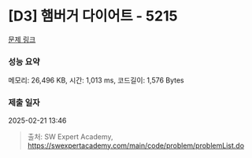 # [D3] 햄버거 다이어트 - 5215 

[문제 링크](https://swexpertacademy.com/main/code/problem/problemDetail.do?contestProbId=AWT-lPB6dHUDFAVT) 

### 성능 요약

메모리: 26,496 KB, 시간: 1,013 ms, 코드길이: 1,576 Bytes

### 제출 일자

2025-02-21 13:46



> 출처: SW Expert Academy, https://swexpertacademy.com/main/code/problem/problemList.do